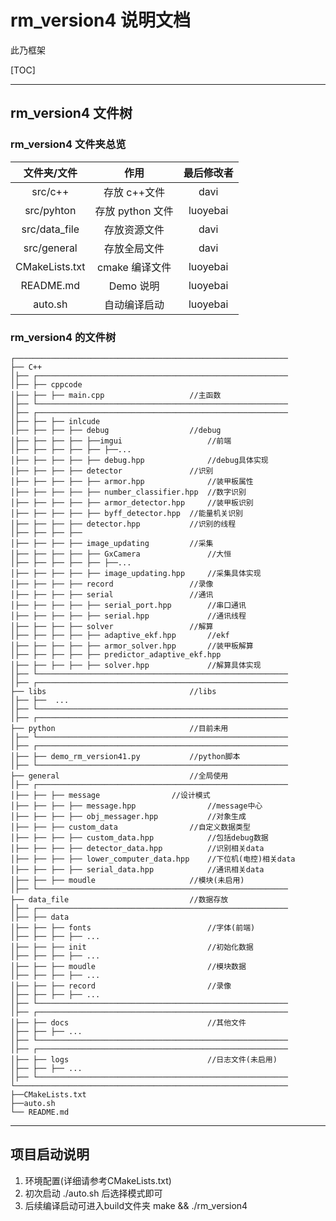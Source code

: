 # rm_version4 说明文档

此乃框架

[TOC]

---

## rm_version4 文件树

### rm_version4 文件夹总览

|  文件夹/文件   |       作用       | 最后修改者 |
| :------------: | :--------------: | :--------: |
|    src/c++     |   存放 c++文件   |  davi  |
|   src/pyhton   | 存放 python 文件 |  luoyebai  |
| src/data_file  |   存放资源文件   |  davi  |
|  src/general   |   存放全局文件   |  davi  |
| CMakeLists.txt |  cmake 编译文件  |  luoyebai  |
|   README.md    |    Demo 说明     |  luoyebai  |
|    auto.sh     |   自动编译启动   |  luoyebai  |

### rm_version4 的文件树

```
┌─────────────────────────────────────────────────────────────
├── C++ 
│├── ┌────────────────────────────────────────────────────────
│├── ├── cppcode
│├── ├── ├── main.cpp					//主函数
│├── └────────────────────────────────────────────────────────
│├── ┌────────────────────────────────────────────────────────
│├── ├── ├── inlcude
│├── ├── ├── ├── debug					//debug
│├── ├── ├── ├── ├──imgui					//前端
│├── ├── ├── ├── ├── ├──...				
│├── ├── ├── ├── ├── debug.hpp				//debug具体实现
│├── ├── ├── ├── detector				//识别
│├── ├── ├── ├── ├── armor.hpp				//装甲板属性
│├── ├── ├── ├── ├── number_classifier.hpp	//数字识别
│├── ├── ├── ├── ├── armor_detector.hpp		//装甲板识别
│├── ├── ├── ├── ├── byff_detector.hpp  //能量机关识别
│├── ├── ├── ├── detector.hpp			//识别的线程
│├── ├── ├── ├──			
│├── ├── ├── ├── image_updating			//采集
│├── ├── ├── ├── ├── GxCamera				//大恒	
│├── ├── ├── ├── ├── ├──...				
│├── ├── ├── ├── ├── image_updating.hpp		//采集具体实现		
│├── ├── ├── ├── record					//录像
│├── ├── ├── ├── serial					//通讯
│├── ├── ├── ├── ├── serial_port.hpp		//串口通讯
│├── ├── ├── ├── ├── serial.hpp				//通讯线程
│├── ├── ├── ├── solver					//解算
│├── ├── ├── ├── ├── adaptive_ekf.hpp		//ekf
│├── ├── ├── ├── ├── armor_solver.hpp		//装甲板解算
│├── ├── ├── ├── ├── predictor_adaptive_ekf.hpp	
│├── ├── ├── ├── ├── solver.hpp				//解算具体实现
│├── └────────────────────────────────────────────────────────
│├── ┌────────────────────────────────────────────────────────
├── libs								//libs
│├── ├──  ...
│├── └────────────────────────────────────────────────────────
│├── ┌────────────────────────────────────────────────────────
├── python								//目前未用
│├── └────────────────────────────────────────────────────────
│├── ┌────────────────────────────────────────────────────────
│├── ├── demo_rm_version41.py			//python脚本
│├── └────────────────────────────────────────────────────────
├── general								//全局使用
│├── ┌────────────────────────────────────────────────────────
│├── ├── ├── message				//设计模式
│├── ├── ├── ├── message.hpp                //message中心
│├── ├── ├── ├── obj_messager.hpp           //对象生成
│├── ├── ├── custom_data				//自定义数据类型
│├── ├── ├── ├── custom_data.hpp            //包括debug数据
│├── ├── ├── ├── detector_data.hpp          //识别相关data
│├── ├── ├── ├── lower_computer_data.hpp    //下位机(电控)相关data
│├── ├── ├── ├── serial_data.hpp            //通讯相关data
│├── ├── ├── moudle						//模块(未启用)
│├── └────────────────────────────────────────────────────────
├── data_file							//数据存放
│├── ┌────────────────────────────────────────────────────────
│├── ├── data
│├── ├── ├── fonts							//字体(前端)
│├── ├── ├── ├── ...
│├── ├── ├── init							//初始化数据
│├── ├── ├── ├── ...
│├── ├── ├── moudle							//模块数据
│├── ├── ├── ├── ...
│├── ├── ├── record							//录像
│├── ├── ├── ├── ...
│├── └────────────────────────────────────────────────────────
│├── ┌────────────────────────────────────────────────────────
│├── ├── docs								//其他文件
│├── ├── ├── ...
│├── └────────────────────────────────────────────────────────
│├── ┌────────────────────────────────────────────────────────
│├── ├── logs								//日志文件(未启用)
│├── ├── ├── ...
│├── └────────────────────────────────────────────────────────
└─────────────────────────────────────────────────────────────
├──CMakeLists.txt
├──auto.sh
└── README.md
```

---

## 项目启动说明

1. 环境配置(详细请参考CMakeLists.txt)
2. 初次启动 ./auto.sh 后选择模式即可
3. 后续编译启动可进入build文件夹 make && ./rm_version4